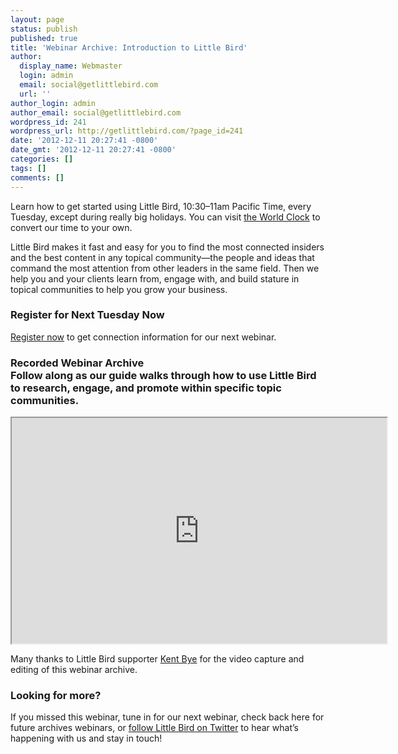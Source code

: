 ```yaml
---
layout: page
status: publish
published: true
title: 'Webinar Archive: Introduction to Little Bird'
author:
  display_name: Webmaster
  login: admin
  email: social@getlittlebird.com
  url: ''
author_login: admin
author_email: social@getlittlebird.com
wordpress_id: 241
wordpress_url: http://getlittlebird.com/?page_id=241
date: '2012-12-11 20:27:41 -0800'
date_gmt: '2012-12-11 20:27:41 -0800'
categories: []
tags: []
comments: []
---
```

<p>Learn how to get started using Little Bird, 10:30–11am Pacific Time, every Tuesday, except during really big holidays. You can visit <a title="visit the World Clock" href="http://www.timeanddate.com/worldclock/converter.html" target="_blank">the World Clock</a> to convert our time to your own.</p>
<p>Little Bird makes it fast and easy for you to find the most connected insiders and the best content in any topical community—the people and ideas that command the most attention from other leaders in the same field. Then we help you and your clients learn from, engage with, and build stature in topical communities to help you grow your business.</p>
<h3>Register for Next Tuesday Now</h3>
<p><a title="Webinar Registration" href="http://getlittlebird.com/webinar-registration/">Register now</a> to get connection information for our next webinar.</p>
<h3>Recorded Webinar Archive<br />
<strong>Follow along as our guide walks through how to use Little Bird to research, engage, and promote within specific topic communities.</strong></h3>
<p><iframe src="https://docs.google.com/a/getlittlebird.com/file/d/0B1S0qQl5b-1aMkNjVFVQS19tQVE/preview" height="361" width="600"></iframe></p>
<p>Many thanks to Little Bird supporter <a title="visit Kent Bye on Twitter" href="http://twitter.com/kentbye" target="_blank">Kent Bye</a> for the video capture and editing of this webinar archive.</p>
<h3>Looking for more?</h3>
<p>If you missed this webinar, tune in for our next webinar, check back here for future archives webinars, or <a title="follow Little Bird on Twitter" href="http://twitter.com/getLittleBird" target="_blank">follow Little Bird on Twitter</a> to hear what’s happening with us and stay in touch!</p>
